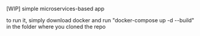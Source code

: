 [WIP] simple microservices-based app

to run it, simply download docker and run "docker-compose up -d --build" in the folder where you cloned the repo
